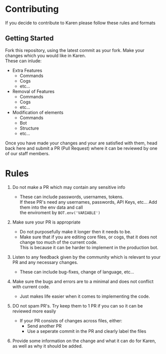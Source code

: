 # Contributing
If you decide to contribute to Karen please follow these rules and formats

## Getting Started
Fork this repository, using the latest commit as your fork. Make your changes which you would like in Karen.\
These can inlude:
- Extra Features
    - Commands
    - Cogs
    - etc...
- Removal of Features
    - Commands
    - Cogs
    - etc...
- Modification of elements
    - Commands
    - Bot
    - Structure
    - etc...

Once you have made your changes and your are satisfied with them, head back here and submit a PR (Pull Request) where it can be reviewed by one of our staff members.

# Rules
1. Do not make a PR which may contain any sensitive info
    - These can include passwords, usernames, tokens.\
      If these PR's need any usernames, passwords, API Keys, etc... Add them into the env data and call\
      the enviroment by `BOT.env('VARIABLE')`
      
2. Make sure your PR is appropriate
    - Do not purposefully make it longer then it needs to be.
    - Make sure that if you are editing core files, or cogs, that it does not change too much of the current code.\
      This is because it can be harder to implement in the production bot.
      
3. Listen to any feedback given by the community which is relevant to your PR and any necessary changes. 
    - These can include bug-fixes, change of language, etc...
    
4. Make sure the bugs and errors are to a minimal and does not conflict with current code.
    - Just makes life easier when it comes to implementing the code.
    
5. DO not spam PR's. Try keep them to 1 PR if you can so it can be reviewed more easily
    - If your PR consists of changes across files, either:
        - Send another PR
        - Use a seperate commit in the PR and clearly label the files
        
6. Provide some information on the change and what it can do for Karen, as well as why it should be added.
